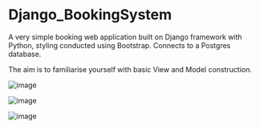 # Django_BookingSystem

A very simple booking web application built on Django framework with Python, styling conducted using Bootstrap.
Connects to a Postgres database.

The aim is to familiarise yourself with basic View and Model construction.

![image](https://github.com/VatcheTavitian/Django_BookingSystem/assets/139234249/3336a705-36b5-4343-9a19-37f72e831837)

![image](https://github.com/VatcheTavitian/Django_BookingSystem/assets/139234249/f6073b90-9d93-4a25-a701-e74eb7dca346)

![image](https://github.com/VatcheTavitian/Django_BookingSystem/assets/139234249/3d007d2a-b9e1-495d-9b54-6843946cc4a5)
